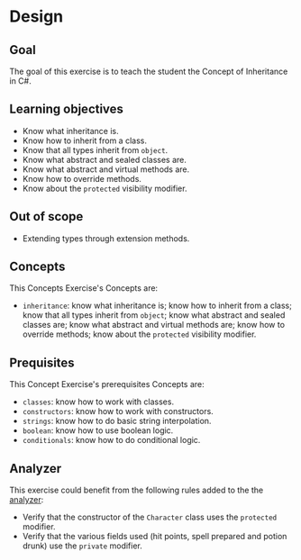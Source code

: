 # Design

## Goal

The goal of this exercise is to teach the student the Concept of Inheritance in C#.

## Learning objectives

- Know what inheritance is.
- Know how to inherit from a class.
- Know that all types inherit from `object`.
- Know what abstract and sealed classes are.
- Know what abstract and virtual methods are.
- Know how to override methods.
- Know about the `protected` visibility modifier.

## Out of scope

- Extending types through extension methods.

## Concepts

This Concepts Exercise's Concepts are:

- `inheritance`: know what inheritance is; know how to inherit from a class; know that all types inherit from `object`; know what abstract and sealed classes are; know what abstract and virtual methods are; know how to override methods; know about the `protected` visibility modifier.

## Prequisites

This Concept Exercise's prerequisites Concepts are:

- `classes`: know how to work with classes.
- `constructors`: know how to work with constructors.
- `strings`: know how to do basic string interpolation.
- `boolean`: know how to use boolean logic.
- `conditionals`: know how to do conditional logic.

## Analyzer

This exercise could benefit from the following rules added to the the [analyzer][analyzer]:

- Verify that the constructor of the `Character` class uses the `protected` modifier.
- Verify that the various fields used (hit points, spell prepared and potion drunk) use the `private` modifier.

[analyzer]: https://github.com/exercism/csharp-analyzer
